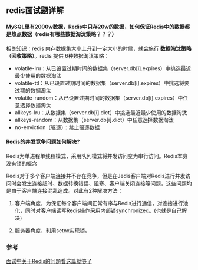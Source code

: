 ## redis面试题详解

#### MySQL里有2000w数据，Redis中只存20w的数据，如何保证Redis中的数据都是热点数据（redis有哪些数据淘汰策略？？？）

相关知识：redis 内存数据集大小上升到一定大小的时候，就会施行 **数据淘汰策略（回收策略）**。redis 提供 6种数据淘汰策略：

 - volatile-lru：从已设置过期时间的数据集（server.db[i].expires）中挑选最近最少使用的数据淘汰
 - volatile-ttl：从已设置过期时间的数据集（server.db[i].expires）中挑选将要过期的数据淘汰
 - volatile-random：从已设置过期时间的数据集（server.db[i].expires）中任意选择数据淘汰
 - allkeys-lru：从数据集（server.db[i].dict）中挑选最近最少使用的数据淘汰
 - allkeys-random：从数据集（server.db[i].dict）中任意选择数据淘汰
 - no-enviction（驱逐）：禁止驱逐数据

#### Redis的并发竞争问题如何解决?
Redis为单进程单线程模式，采用队列模式将并发访问变为串行访问。Redis本身没有锁的概念

Redis对于多个客户端连接并不存在竞争，但是在Jedis客户端对Redis进行并发访问时会发生连接超时、数据转换错误、阻塞、客户端关闭连接等问题，这些问题均是由于客户端连接混乱造成。对此有2种解决方法：


1. 客户端角度，为保证每个客户端间正常有序与Redis进行通信，对连接进行池化，同时对客户端读写Redis操作采用内部锁synchronized。(也就是自己解决)  

2. 服务器角度，利用setnx实现锁。

### 参考
[面试中关于Redis的问题看这篇就够了](https://juejin.im/post/5ad6e4066fb9a028d82c4b66)
